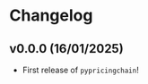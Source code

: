 # Changelog

<!--next-version-placeholder-->

## v0.0.0 (16/01/2025)

- First release of `pypricingchain`!